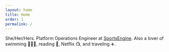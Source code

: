 ```yaml
---
layout: home
title: Home
order: 1
permalink: /
---
```


She/Her/Hers. Platform Operations Engineer at <a href="https://www.sportsengine.com/solutions/" target="_blank">SportsEngine</a>. Also a lover of swimming 🏊🏻‍♀️, reading 📖, Netflix 📺, and traveling ✈️.
